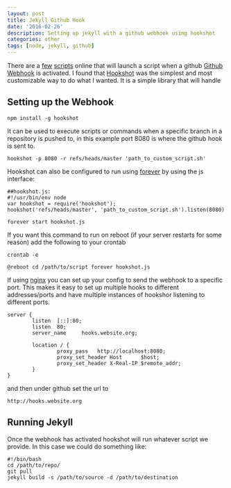 ```yaml
---
layout: post
title: Jekyll Github Hook
date: '2016-02-26'
description: Setting up jekyll with a github webhook using hookshot
categories: other
tags: [node, jekyll, github]
---
```


There are a [few](https://github.com/developmentseed/jekyll-hook) [scripts](https://github.com/logsol/Github-Auto-Deploy) online that will launch a script when a github [Github Webhook](https://help.github.com/articles/about-webhooks/) is activated. I found that [Hookshot](https://www.npmjs.com/package/hookshot) was the simplest and most customizable way to do what I wanted. It is a simple library that will handle 

## Setting up the Webhook
~~~
npm install -g hookshot
~~~

It can be used to execute scripts or commands when a specific branch in a repository is pushed to, in this example port 8080 is where the github hook is sent to.

~~~
hookshot -p 8080 -r refs/heads/master 'path_to_custom_script.sh'
~~~

Hookshot can also be configured to run using [forever](https://www.npmjs.com/package/forever) by using the js interface:

~~~
##hookshot.js:
#!/usr/bin/env node
var hookshot = require('hookshot');
hookshot('refs/heads/master', 'path_to_custom_script.sh').listen(8080)
~~~


~~~
forever start hookshot.js
~~~

If you want this command to run on reboot (if your server restarts for some reason) add the following to your crontab

~~~
crontab -e
~~~

~~~
@reboot cd /path/to/script forever hookshot.js
~~~

If using [nginx](https://www.nginx.com/) you can set up your config to send the webhook to a specific port. This makes it easy to set up multiple hooks to different addresses/ports and have multiple instances of hookshor listening to different ports. 

~~~
server {
        listen  [::]:80;
        listen  80;
        server_name     hooks.website.org;

        location / {
                proxy_pass	 http://localhost:8080;
                proxy_set_header Host	   $host;
                proxy_set_header X-Real-IP $remote_addr;
        }
}
~~~

and then under github set the url to 

~~~
http://hooks.website.org
~~~


## Running Jekyll

Once the webhook has activated hookshot will run whatever script we provide. In this case we could do something like:

~~~
#!/bin/bash
cd /path/to/repo/
git pull
jekyll build -s /path/to/source -d /path/to/destination
~~~

